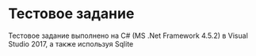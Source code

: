 # Тестовое задание
Тестовое задание выполнено на C# (MS .Net Framework 4.5.2) в Visual Studio 2017, а также используя Sqlite
